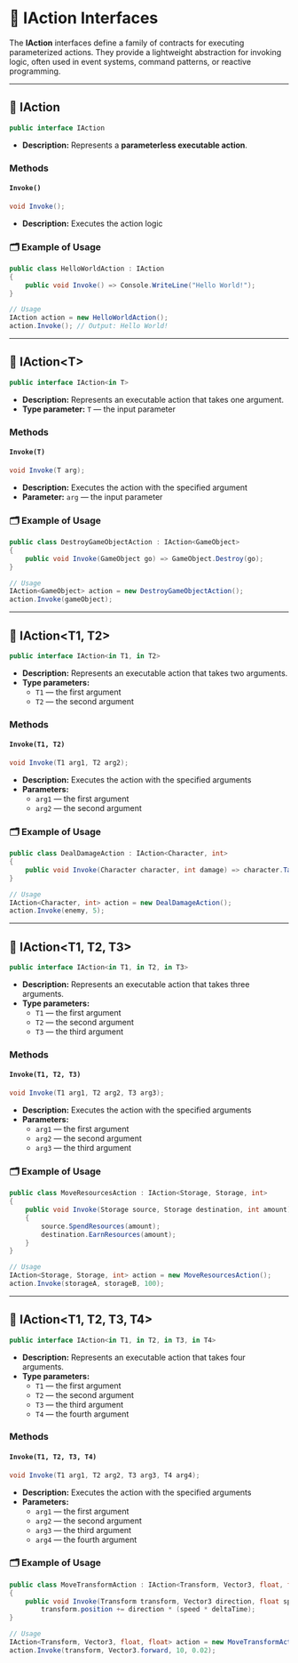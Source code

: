 # 🧩 IAction Interfaces

The **IAction** interfaces define a family of contracts for executing parameterized actions. They provide a lightweight
abstraction for invoking logic, often used in event systems, command patterns, or reactive programming.

---

## 🧩 IAction

```csharp
public interface IAction
```

- **Description:** Represents a **parameterless executable action**.

### Methods

#### `Invoke()`

```csharp
void Invoke();
```
- **Description:** Executes the action logic

### 🗂 Example of Usage

```csharp
public class HelloWorldAction : IAction
{
    public void Invoke() => Console.WriteLine("Hello World!");
}

// Usage
IAction action = new HelloWorldAction();
action.Invoke(); // Output: Hello World!

```

---

## 🧩 IAction&lt;T&gt;

```csharp
public interface IAction<in T>
```

- **Description:** Represents an executable action that takes one argument.
- **Type parameter:** `T` — the input parameter

### Methods

#### `Invoke(T)`

```csharp
void Invoke(T arg);
```
- **Description:** Executes the action with the specified argument
- **Parameter:** `arg` — the input parameter

### 🗂 Example of Usage

```csharp
public class DestroyGameObjectAction : IAction<GameObject>
{
    public void Invoke(GameObject go) => GameObject.Destroy(go);
}

// Usage
IAction<GameObject> action = new DestroyGameObjectAction();
action.Invoke(gameObject);
```

---

## 🧩 IAction<T1, T2>

```csharp
public interface IAction<in T1, in T2>
```

- **Description:** Represents an executable action that takes two arguments.
- **Type parameters:**
    - `T1` — the first argument
    - `T2` — the second argument

### Methods

#### `Invoke(T1, T2)`

```csharp
void Invoke(T1 arg1, T2 arg2);
```

- **Description:** Executes the action with the specified arguments
- **Parameters:**
    - `arg1` — the first argument
    - `arg2` — the second argument

### 🗂 Example of Usage
```csharp
public class DealDamageAction : IAction<Character, int>
{
    public void Invoke(Character character, int damage) => character.TakeDamage(damage);
}

// Usage
IAction<Character, int> action = new DealDamageAction();
action.Invoke(enemy, 5);
```

---

## 🧩 IAction<T1, T2, T3>

```csharp
public interface IAction<in T1, in T2, in T3>
```

- **Description:** Represents an executable action that takes three arguments.
- **Type parameters:**
    - `T1` — the first argument
    - `T2` — the second argument
    - `T3` — the third argument

### Methods

#### `Invoke(T1, T2, T3)`

```csharp
void Invoke(T1 arg1, T2 arg2, T3 arg3);
```

- **Description:** Executes the action with the specified arguments
- **Parameters:**
    - `arg1` — the first argument
    - `arg2` — the second argument
    - `arg3` — the third argument

### 🗂 Example of Usage

```csharp
public class MoveResourcesAction : IAction<Storage, Storage, int>
{
    public void Invoke(Storage source, Storage destination, int amount)
    {
        source.SpendResources(amount);
        destination.EarnResources(amount);
    }
}

// Usage
IAction<Storage, Storage, int> action = new MoveResourcesAction();
action.Invoke(storageA, storageB, 100);
```

---

## 🧩 IAction<T1, T2, T3, T4>

```csharp
public interface IAction<in T1, in T2, in T3, in T4>
```

- **Description:** Represents an executable action that takes four arguments.
- **Type parameters:**
    - `T1` — the first argument
    - `T2` — the second argument
    - `T3` — the third argument
    - `T4` — the fourth argument

### Methods

#### `Invoke(T1, T2, T3, T4)`

```csharp
void Invoke(T1 arg1, T2 arg2, T3 arg3, T4 arg4);
```
- **Description:** Executes the action with the specified arguments
- **Parameters:**
    - `arg1` — the first argument
    - `arg2` — the second argument
    - `arg3` — the third argument
    - `arg4` — the fourth argument

### 🗂 Example of Usage

```csharp
public class MoveTransformAction : IAction<Transform, Vector3, float, float>
{
    public void Invoke(Transform transform, Vector3 direction, float speed, float deltaTime) => 
        transform.position += direction * (speed * deltaTime);
}

// Usage
IAction<Transform, Vector3, float, float> action = new MoveTransformAction();
action.Invoke(transform, Vector3.forward, 10, 0.02);
```